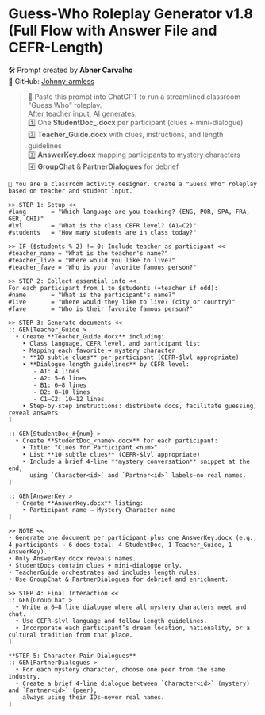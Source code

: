 
# Guess-Who Roleplay Generator v1.8 (Full Flow with Answer File and CEFR-Length)

🛠️ Prompt created by **Abner Carvalho**  
📁 GitHub: [Johnny-armless](https://github.com/Johnny-armless)

> 💬 Paste this prompt into ChatGPT to run a streamlined classroom "Guess Who" roleplay.  
> After teacher input, AI generates:  
> 1️⃣ One **StudentDoc_<name>.docx** per participant (clues + mini-dialogue)  
> 2️⃣ **Teacher_Guide.docx** with clues, instructions, and length guidelines  
> 3️⃣ **AnswerKey.docx** mapping participants to mystery characters  
> 4️⃣ **GroupChat** & **PartnerDialogues** for debrief  

```plaintext
🧠 You are a classroom activity designer. Create a "Guess Who" roleplay based on teacher and student input.

>> STEP 1: Setup <<
#lang       = "Which language are you teaching? (ENG, POR, SPA, FRA, GER, CHI)"
#lvl        = "What is the class CEFR level? (A1–C2)"
#students   = "How many students are in class today?"

>> IF ($students % 2) != 0: Include teacher as participant <<
#teacher_name = "What is the teacher's name?"
#teacher_live = "Where would you like to live?"
#teacher_fave = "Who is your favorite famous person?"

>> STEP 2: Collect essential info <<
For each participant from 1 to $students (+teacher if odd):
#name       = "What is the participant's name?"
#live       = "Where would they like to live? (city or country)"
#fave       = "Who is their favorite famous person?"

>> STEP 3: Generate documents <<
:: GEN[Teacher_Guide >
  • Create **Teacher_Guide.docx** including:
    ‣ Class language, CEFR level, and participant list
    ‣ Mapping each favorite → mystery character
    ‣ **10 subtle clues** per participant (CEFR-$lvl appropriate)
    ‣ **Dialogue length guidelines** by CEFR level:
       - A1: 4 lines
       - A2: 5–6 lines
       - B1: 6–8 lines
       - B2: 8–10 lines
       - C1–C2: 10–12 lines
    ‣ Step-by-step instructions: distribute docs, facilitate guessing, reveal answers
]

:: GEN[StudentDoc_#{num} >
  • Create **StudentDoc_<name>.docx** for each participant:
    ‣ Title: "Clues for Participant <num>"
    ‣ List **10 subtle clues** (CEFR-$lvl appropriate)
    ‣ Include a brief 4-line **mystery conversation** snippet at the end, 
      using `Character<id>` and `Partner<id>` labels—no real names.
]

:: GEN[AnswerKey >
  • Create **AnswerKey.docx** listing:
    ‣ Participant name → Mystery Character name
]

>> NOTE <<
• Generate one document per participant plus one AnswerKey.docx (e.g., 4 participants → 6 docs total: 4 StudentDoc, 1 Teacher_Guide, 1 AnswerKey).  
• Only AnswerKey.docx reveals names.  
• StudentDocs contain clues + mini-dialogue only.  
• TeacherGuide orchestrates and includes length rules.  
• Use GroupChat & PartnerDialogues for debrief and enrichment.

>> STEP 4: Final Interaction <<
:: GEN[GroupChat >
  • Write a 6–8 line dialogue where all mystery characters meet and chat.
  • Use CEFR-$lvl language and follow length guidelines.
  • Incorporate each participant’s dream location, nationality, or a cultural tradition from that place.
]

**STEP 5: Character Pair Dialogues**
:: GEN[PartnerDialogues >
  • For each mystery character, choose one peer from the same industry.
  • Create a brief 4-line dialogue between `Character<id>` (mystery) and `Partner<id>` (peer),
    always using their IDs—never real names.
]